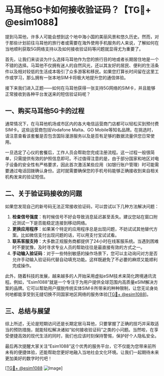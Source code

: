 # 马耳他5G卡如何接收验证码？【TG💪+ @esim1088】

提到马耳他，许多人可能会想到这个地中海小国的美丽风景和悠久历史。然而，对于那些计划前往马耳他的旅行者或需要在海外使用手机服务的人来说，了解如何在当地顺利获取5G网络支持以及如何接收验证码等问题就显得尤为重要了。

首先，让我们来谈谈为什么选择马耳他作为您的旅行目的地或者长期居住地是一个不错的选择。马耳他不仅拥有迷人的自然风光，还以其友好的居民、便利的生活条件以及相对较低的生活成本吸引了众多游客和移民。如果您打算长时间留在这里工作或学习，那么拥有一张本地SIM卡将极大地提升您的通信体验。

接下来我们进入正题——如何在马耳他获得一张支持5G网络的SIM卡，并且能够正常接收到各种平台发送来的短信验证码呢？

## 一、购买马耳他5G卡的过程

通常情况下，在马耳他机场或市区内的各大电信运营商门店都可以轻松买到预付费SIM卡。这些运营商包括Vodafone Malta、GO Mobile等知名品牌。在挑选时，请注意查看该套餐是否包含国际漫游服务以及是否有足够的数据流量供您日常使用。

一旦选定了心仪的套餐后，工作人员会帮助您完成注册流程。这一过程一般很简单，只需提供有效的护照信息即可。不过值得注意的是，由于部分国家和地区对电子设备的安全性有严格要求，因此首次激活某些应用（如银行账户管理）时可能需要通过电话回拨确认身份。这时就需要确保您的手机号码能够正确接收到来自相关机构发来的验证短信。

## 二、关于验证码接收的问题

如果您发现自己的新号码无法正常接收验证码，可以尝试以下几种方法解决问题：

1. **检查信号强度**：有时候信号不好会导致消息延迟甚至丢失。建议您站在窗口附近测试一下是否能稳定连接到移动网络。
2. **更换应用程序**：如果某个特定的应用程序总是出现问题，不妨试试其他替代方案。比如微信支付出现问题的话，可以用支付宝试试看。
3. **联系客服支持**：大多数正规服务商都提供了24小时在线客服系统。当遇到困难时不要犹豫，及时寻求专业人员的帮助往往是最直接有效的方式之一。
4. **手动输入验证码**：对于一些特别敏感的操作场景下，您可以主动询问对方是否允许手动输入验证码代替自动填充功能。这样既避免了不必要的麻烦又能顺利完成操作。

此外，随着科技的发展，越来越多的人开始采用虚拟eSIM技术来简化跨境通讯流程。例如，“Esim1088”就是一个专注于为用户提供全球范围内高质量eSIM解决方案的品牌。它可以帮助用户摆脱传统实体SIM卡所带来的种种限制，让您无论身处何地都能享受到无缝切换不同国家地区网络的服务体验[[TG💪+ @esim1088](https://t.me/s/esim1088)]。

## 三、总结与展望

综上所述，无论是短期访问还是长期定居马耳他，只要掌握了正确的技巧并采取适当的预防措施，就能轻松解决诸如“如何接收验证码”之类的小问题。当然啦，在享受便捷高效的现代生活的同时，我们也应该时刻保持警惕，保护好个人隐私安全。

最后再次提醒大家关注“Esim1088”这个优秀的服务平台，它不仅能为您带来前所未有的便捷体验，还能帮助您更好地融入当地社会文化环境。让我们一起期待未来更加美好的数字时代吧！

[[TG💪+ @esim1088](https://t.me/s/esim1088) ![Image](https://i.postimg.cc/4NQfJmqS/Snipaste-2025-05-13-00-14-12.png)]